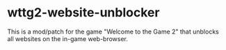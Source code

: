 # wttg2-website-unblocker
This is a mod/patch for the game "Welcome to the Game 2" that unblocks all websites on the in-game web-browser.
